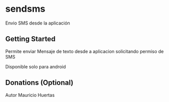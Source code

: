 # sendsms

Envio SMS desde la aplicación

## Getting Started

Permite enviar Mensaje de texto desde a aplicacion solicitando permiso de SMS 

Disponible solo para android

## Donations (Optional)

Autor Mauricio Huertas